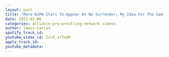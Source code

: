 ```yaml
---
layout: post
title: "More NJPW Stars To Appear At No Surrender; My Idea For The Sami Callihan/The Design Storyline"
date: 2023-02-06
categories: alliance-pro-wrestling-network videos
author: lewis-carlan
spotify_track_id: 
youtube_video_id: IcLG_x7ToQM
apple_track_id: 
youtube_metadata: 
---
```


